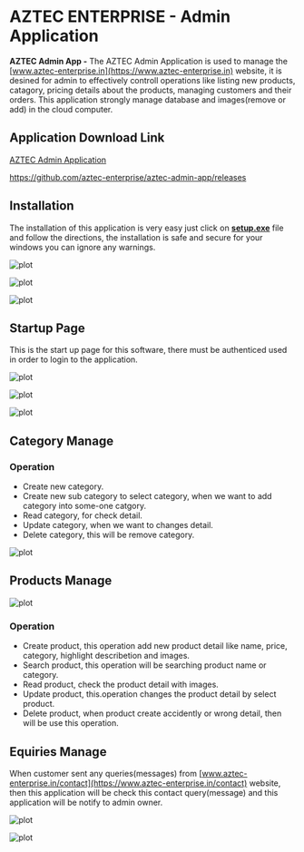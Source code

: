 # __AZTEC ENTERPRISE - Admin Application__

__AZTEC Admin App -__ The AZTEC Admin Application is used to manage the [www.aztec-enterprise.in](https://www.aztec-enterprise.in) website, it is desined for admin to effectively controll operations like listing new products, catagory, pricing details about the products, managing customers and their orders. This application strongly manage database and images(remove or add) in the cloud computer.


## Application Download Link
[AZTEC Admin Application](https://github.com/aztec-enterprise/aztec-admin-app/releases)

https://github.com/aztec-enterprise/aztec-admin-app/releases


## Installation
The installation of this application is very easy just click on __[setup.exe](https://github.com/aztec-enterprise/aztec-admin-app/releases)__ file and follow the directions, the installation is safe and secure for your windows you can ignore any warnings.

![plot](./assets/images/1.png)

![plot](./assets/images/2.png)

![plot](./assets/images/3.png)

## Startup Page
This is the start up page for this software, there must be authenticed used in order to login to the application.

![plot](./assets/images/4.png)

![plot](./assets/images/5.png)

![plot](./assets/images/6.png)

## Category Manage
### Operation
* Create new category.
* Create new sub category to select category, when we want to add category into some-one catgory.
* Read category, for check detail.
* Update category, when we want to changes detail.
* Delete category, this will be remove category.

![plot](./assets/images/7.png)

## Products Manage
![plot](./assets/images/8.png)
### Operation
* Create product, this operation add new product detail like name, price, category, highlight describetion and images.
* Search product, this operation will be searching product name or category.
* Read product, check the product detail with images.
* Update product, this.operation changes the product detail by select product.
* Delete product, when product create accidently or wrong detail, then will be use this operation.

## Equiries Manage
When customer sent any queries(messages) from [www.aztec-enterprise.in/contact](https://www.aztec-enterprise.in/contact) website, then this application will be check this contact query(message) and this application will be notify to admin owner.

![plot](./assets/images/9.png)

![plot](./assets/images/10.png)
